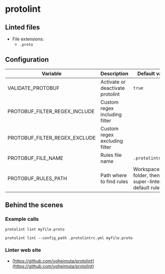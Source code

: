 <!-- markdownlint-disable MD033 MD041 -->
<!-- Generated by .automation/build.py, please do not update manually -->
# protolint

## Linted files

- File extensions:
  - `.proto`

## Configuration

| Variable | Description | Default value |
| ----------------- | -------------- | -------------- |
| VALIDATE_PROTOBUF | Activate or deactivate protolint | `true` |
| PROTOBUF_FILTER_REGEX_INCLUDE | Custom regex including filter |  |
| PROTOBUF_FILTER_REGEX_EXCLUDE | Custom regex excluding filter |  |
| PROTOBUF_FILE_NAME | Rules file name | `.protolintrc.yml` |
| PROTOBUF_RULES_PATH | Path where to find rules | Workspace folder, then super-linter default rules |

## Behind the scenes

### Example calls

```shell
protolint lint myfile.proto
```

```shell
protolint lint --config_path .protolintrc.yml myfile.proto
```

### Linter web site
- [https://github.com/yoheimuta/protolint](https://github.com/yoheimuta/protolint)

